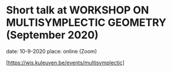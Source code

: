# Short talk at WORKSHOP ON MULTISYMPLECTIC GEOMETRY (September 2020)
date: 10-9-2020
place: online (Zoom) 

[https://wis.kuleuven.be/events/multisymplectic]